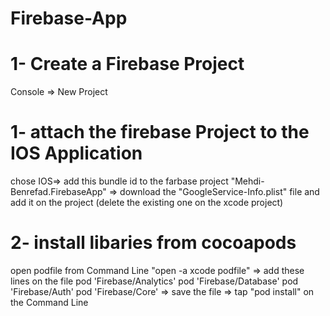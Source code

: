# Firebase-App

# 1- Create a Firebase Project
  
  <p> Console => New Project  <p>
  
 
# 1- attach the firebase Project to the IOS Application
  <p> chose IOS=> add this bundle id to the farbase project "Mehdi-Benrefad.FirebaseApp" => download the "GoogleService-Info.plist" file and add it on the project (delete the existing one on the xcode project) </p>
  
# 2- install libaries from cocoapods
  <p> open podfile from Command Line "open -a xcode podfile"
  => add these lines on the file
pod 'Firebase/Analytics'
pod 'Firebase/Database'
pod 'Firebase/Auth'
pod 'Firebase/Core'
  => save the file
  => tap "pod install" on the Command Line
</p>
